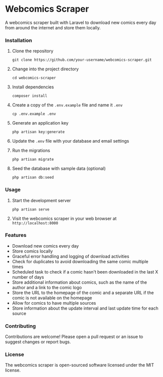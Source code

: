 # Webcomics Scraper

A webcomics scraper built with Laravel to download new comics every day from around the internet and store them locally.

### Installation
1. Clone the repository

    `git clone https://github.com/your-username/webcomics-scraper.git`

2. Change into the project directory

    `cd webcomics-scraper`

3. Install dependencies

    `composer install`

4. Create a copy of the `.env.example` file and name it `.env`

    `cp .env.example .env`

5. Generate an application key

    `php artisan key:generate`

6. Update the `.env` file with your database and email settings

7. Run the migrations
    
    `php artisan migrate`

8. Seed the database with sample data (optional)

    `php artisan db:seed`

### Usage

1. Start the development server

    `php artisan serve`
   
2. Visit the webcomics scraper in your web browser at `http://localhost:8000`

### Features

* Download new comics every day
* Store comics locally
* Graceful error handling and logging of download activities
* Check for duplicates to avoid downloading the same comic multiple times
* Scheduled task to check if a comic hasn't been downloaded in the last X number of days
* Store additional information about comics, such as the name of the author and a link to the comic logo
* Store the URL to the homepage of the comic and a separate URL if the comic is not available on the homepage
* Allow for comics to have multiple sources
* Store information about the update interval and last update time for each source

### Contributing
Contributions are welcome! Please open a pull request or an issue to suggest changes or report bugs.

### License

The webcomics scraper is open-sourced software licensed under the MIT license.
